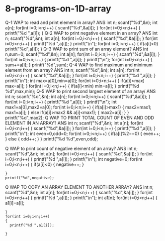 # 8-programs-on-1D-array
Q-1 WAP to read and print element in array?
ANS int n;
    scanf("%d",&n);
    int a[n];
    for(int i=0;i<n;i++)
    {
        scanf("%d",&a[i]);
    }
     for(int i=0;i<n;i++)
    {
        printf("%d ",a[i]);
    }
Q-2 WAP to print negative element in an array?
ANS int n;
    scanf("%d",&n);
    int a[n];
    for(int i=0;i<n;i++)
    {
        scanf("%d",&a[i]);
    }
     for(int i=0;i<n;i++)
    {
        printf("%d ",a[i]);
    }
    printf("\n");
    for(int i=0;i<n;i++)
    {
        if(a[i]<0)
        printf("%d",a[i]);
    }
Q-3 WAP to print sum of an array element?
ANS int n,sum=0;
    scanf("%d",&n);
    int a[n];
    for(int i=0;i<n;i++)
    {
        scanf("%d",&a[i]);
    }
     for(int i=0;i<n;i++)
    {
        printf("%d ",a[i]);
    }
    printf("\n");
    for(int i=0;i<n;i++)
    {
        sum+=a[i];
    }
    printf("%d",sum);
Q-4 WAP to find maximum and minimum element from an array?
ANS  int n;
    scanf("%d",&n);
    int a[n];
    for(int i=0;i<n;i++)
    {
        scanf("%d",&a[i]);
    }
     for(int i=0;i<n;i++)
    {
        printf("%d ",a[i]);
    }
    printf("\n");
    int max=a[0],min=a[0];
    for(int i=0;i<n;i++)
    {
        if(a[i]>max)
        max=a[i];
    }
     for(int i=0;i<n;i++)
    {
        if(a[i]<min)
        min=a[i];
    }
    printf("%d %d",max,min);
Q-5 WAP to print second largest element of an array/
ANS int n;
    scanf("%d",&n);
    int a[n];
    for(int i=0;i<n;i++)
    {
        scanf("%d",&a[i]);
    }
     for(int i=0;i<n;i++)
    {
        printf("%d ",a[i]);
    }
    printf("\n");
    int max1=a[0],max2=a[0];
    for(int i=0;i<n;i++)
    {
        if(a[i]>max1)
        {
            max2=max1;
            max1=a[i];
        }
        else if(a[i]>max2 && a[i]<max1);
        {
            max2=a[i];
        }
    }
    printf("%d",max2);
Q WAP TO PRINT TOTAL COUNT OF EVEN AND ODD ELEMENT IN AN ARRAY?
ANS int n;
    scanf("%d",&n);
    int a[n];
    for(int i=0;i<n;i++)
    {
        scanf("%d",&a[i]);
    }
     for(int i=0;i<n;i++)
    {
        printf("%d ",a[i]);
    }
    printf("\n");
    int even=0,odd=0;
    for(int i=0;i<n;i++)
    {
        if(a[i]%2==0)
        {
            even++;
        }
        else
        {
           odd++; 
        }
    }
    printf("%d %d",even,odd);
     
Q WAP to print count of negative element of an array?
ANS int n;
    scanf("%d",&n);
    int a[n];
    for(int i=0;i<n;i++)
    {
        scanf("%d",&a[i]);
    }
     for(int i=0;i<n;i++)
    {
        printf("%d ",a[i]);
    }
    printf("\n");
    int negative=0;
    for(int i=0;i<n;i++)
    {
        if(a[i]<0)
        {
           negative++;
        }
       
    }
    printf("%d",negative);
Q WAP TO COPY AN ARRAY ELEMENT TO ANOTHER ARRAY?
ANS  int n;
    scanf("%d",&n);
    int a[n];
    for(int i=0;i<n;i++)
    {
        scanf("%d",&a[i]);
    }
     for(int i=0;i<n;i++)
    {
        printf("%d ",a[i]);
    }
    printf("\n");
    int a1[n];
    for(int i=0;i<n;i++)
    {
       a1[i]=a[i];
       
    }
    for(int i=0;i<n;i++)
    {
      printf("%d ",a1[i]);
       
    }
